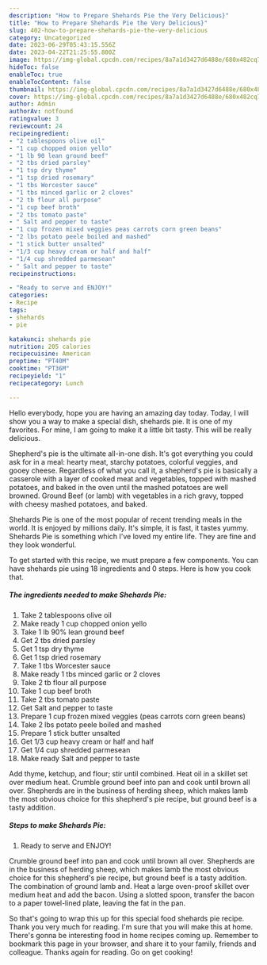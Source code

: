 ```yaml
---
description: "How to Prepare Shehards Pie the Very Delicious}"
title: "How to Prepare Shehards Pie the Very Delicious}"
slug: 402-how-to-prepare-shehards-pie-the-very-delicious
category: Uncategorized
date: 2023-06-29T05:43:15.556Z
date: 2023-04-22T21:25:55.800Z
image: https://img-global.cpcdn.com/recipes/8a7a1d3427d6488e/680x482cq70/shehards-pie-recipe-main-photo.jpg
hideToc: false
enableToc: true
enableTocContent: false
thumbnail: https://img-global.cpcdn.com/recipes/8a7a1d3427d6488e/680x482cq70/shehards-pie-recipe-main-photo.jpg
cover: https://img-global.cpcdn.com/recipes/8a7a1d3427d6488e/680x482cq70/shehards-pie-recipe-main-photo.jpg
author: Admin
authorAv: notfound
ratingvalue: 3
reviewcount: 24
recipeingredient:
- "2 tablespoons olive oil"
- "1 cup chopped onion yello"
- "1 lb 90 lean ground beef"
- "2 tbs dried parsley"
- "1 tsp dry thyme"
- "1 tsp dried rosemary"
- "1 tbs Worcester sauce"
- "1 tbs minced garlic or 2 cloves"
- "2 tb flour all purpose"
- "1 cup beef broth"
- "2 tbs tomato paste"
- " Salt and pepper to taste"
- "1 cup frozen mixed veggies peas carrots corn green beans"
- "2 lbs potato peele boiled and mashed"
- "1 stick butter unsalted"
- "1/3 cup heavy cream or half and half"
- "1/4 cup shredded parmesean"
- " Salt and pepper to taste"
recipeinstructions:

- "Ready to serve and ENJOY!"
categories:
- Recipe
tags:
- shehards
- pie

katakunci: shehards pie 
nutrition: 205 calories
recipecuisine: American
preptime: "PT40M"
cooktime: "PT36M"
recipeyield: "1"
recipecategory: Lunch

---
```



Hello everybody, hope you are having an amazing day today. Today, I will show you a way to make a special dish, shehards pie. It is one of my favorites. For mine, I am going to make it a little bit tasty. This will be really delicious.

Shepherd&#39;s pie is the ultimate all-in-one dish. It&#39;s got everything you could ask for in a meal: hearty meat, starchy potatoes, colorful veggies, and gooey cheese. Regardless of what you call it, a shepherd&#39;s pie is basically a casserole with a layer of cooked meat and vegetables, topped with mashed potatoes, and baked in the oven until the mashed potatoes are well browned. Ground Beef (or lamb) with vegetables in a rich gravy, topped with cheesy mashed potatoes, and baked.

Shehards Pie is one of the most popular of recent trending meals in the world. It is enjoyed by millions daily. It's simple, it is fast, it tastes yummy. Shehards Pie is something which I've loved my entire life. They are fine and they look wonderful.


To get started with this recipe, we must prepare a few components. You can have shehards pie using 18 ingredients and 0 steps. Here is how you cook that.

<!--inarticleads1-->

##### The ingredients needed to make Shehards Pie:

1. Take 2 tablespoons olive oil
1. Make ready 1 cup chopped onion yello
1. Take 1 lb 90% lean ground beef
1. Get 2 tbs dried parsley
1. Get 1 tsp dry thyme
1. Get 1 tsp dried rosemary
1. Take 1 tbs Worcester sauce
1. Make ready 1 tbs minced garlic or 2 cloves
1. Take 2 tb flour all purpose
1. Take 1 cup beef broth
1. Take 2 tbs tomato paste
1. Get  Salt and pepper to taste
1. Prepare 1 cup frozen mixed veggies (peas carrots corn green beans)
1. Take 2 lbs potato peele boiled and mashed
1. Prepare 1 stick butter unsalted
1. Get 1/3 cup heavy cream or half and half
1. Get 1/4 cup shredded parmesean
1. Make ready  Salt and pepper to taste


Add thyme, ketchup, and flour; stir until combined. Heat oil in a skillet set over medium heat. Crumble ground beef into pan and cook until brown all over. Shepherds are in the business of herding sheep, which makes lamb the most obvious choice for this shepherd&#39;s pie recipe, but ground beef is a tasty addition. 

<!--inarticleads2-->

##### Steps to make Shehards Pie:


1. Ready to serve and ENJOY!

Crumble ground beef into pan and cook until brown all over. Shepherds are in the business of herding sheep, which makes lamb the most obvious choice for this shepherd&#39;s pie recipe, but ground beef is a tasty addition. The combination of ground lamb and. Heat a large oven-proof skillet over medium heat and add the bacon. Using a slotted spoon, transfer the bacon to a paper towel-lined plate, leaving the fat in the pan. 

So that's going to wrap this up for this special food shehards pie recipe. Thank you very much for reading. I'm sure that you will make this at home. There's gonna be interesting food in home recipes coming up. Remember to bookmark this page in your browser, and share it to your family, friends and colleague. Thanks again for reading. Go on get cooking!

